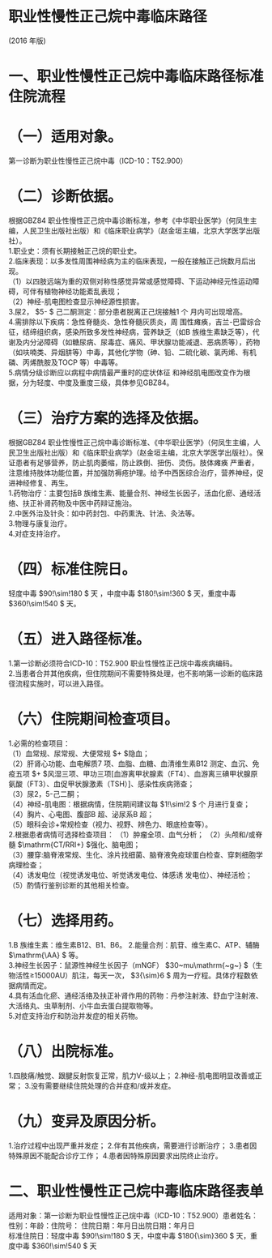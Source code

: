 # 职业性慢性正己烷中毒临床路径  
(2016 年版)  
# 一、职业性慢性正己烷中毒临床路径标准住院流程  
# （一）适用对象。  
第一诊断为职业性慢性正己烷中毒（ICD-10：T52.900）  
# （二）诊断依据。  
根据GBZ84 职业性慢性正己烷中毒诊断标准，参考《中华职业医学》（何凤生主编，人民卫生出版社出版）和《临床职业病学》（赵金垣主编，北京大学医学出版社）。  
1.职业史：须有长期接触正己烷的职业史。  
2.临床表现：以多发性周围神经病为主的临床表现，一般在接触正己烷数月后出现。  
（1）以四肢远端为重的双侧对称性感觉异常或感觉障碍、下运动神经元性运动障碍，可伴有植物神经功能紊乱表现；  
（2）神经-肌电图检查显示神经源性损害。  
3.尿2， $5- $ 己二酮测定：部分患者脱离正己烷接触1 个 月内可出现增高。  
4.需排除以下疾病：急性脊髓炎、急性脊髓灰质炎，周 围性瘫痪，吉兰-巴雷综合征，结缔组织病，感染所致多发性神经病，营养缺乏（如B 族维生素缺乏等），代谢及内分泌障碍（如糖尿病、尿毒症、痛风、甲状腺功能减退、恶病质等），药物（如呋喃类、异烟肼等）中毒，其他化学物（砷、铅、二硫化碳、氯丙烯、有机磷、丙烯酰胺及TOCP 等）中毒等。  
5.病情分级诊断应以病程中病情最严重时的症状体征 和神经肌电图改变作为根据，分为轻度、中度及重度三级，具体参见GBZ84。  
# （三）治疗方案的选择及依据。  
根据GBZ84 职业性慢性正己烷中毒诊断标准、《中华职业医学》（何凤生主编，人民卫生出版社出版）和《临床职业病学》（赵金垣主编，北京大学医学出版社）。保证患者有足够营养，防止肌肉萎缩，防止跌倒、扭伤、烫伤。肢体瘫痪 严重者，注意维持肢体功能位置，并加强防褥疮护理。给予中西医综合治疗，营养神经，促进神经修复、再生。  
1.药物治疗：主要包括B 族维生素、能量合剂、神经生长因子，活血化瘀、通经活络、扶正补肾药物及中医中药辩证施治。  
2.中医外治及针灸：如中药封包、中药熏洗、针法、灸法等。  
3.物理与康复治疗。  
4.对症支持治疗。  
# （四）标准住院日。  
轻度中毒 $90\!\sim\!180 $ 天 ，中度中毒 $180\!\sim\!360 $ 天，重度中毒 $360\!\sim\!540 $ 天。  
# （五）进入路径标准。  
1.第一诊断必须符合ICD-10：T52.900 职业性慢性正己烷中毒疾病编码。  
2.当患者合并其他疾病，但住院期间不需要特殊处理，也不影响第一诊断的临床路径流程实施时，可以进入路径。  
# （六）住院期间检查项目。  
1.必需的检查项目：  
（1）血常规、尿常规、大便常规 $+ $隐血；  
（2）肝肾心功能、血电解质7 项、血脂、血糖、血清维生素B12 测定、血沉、免疫五项 $+ $风湿三项、甲功三项[血游离甲状腺素（FT4）、血游离三碘甲状腺原氨酸（FT3）、血促甲状腺激素（TSH）]、感染性疾病筛查；  
（3）尿2，5-己二酮；  
（4）神经-肌电图：根据病情，住院期间建议每 $1\!\sim\!2 $  个 月进行复查；  
（4）胸片、心电图、腹部B 超、泌尿系B 超；  
（5）眼科会诊+常规检查（视力、视野、辨色力、眼底检查等）。  
2.根据患者病情可选择检查项目： （1）肿瘤全项、血气分析； （2）头颅和/或脊髓 $\mathrm{CT/RRI+} $强化、脑电图；  
（3）腰穿:脑脊液常规、生化、涂片找细菌、脑脊液免疫球蛋白检查、穿刺细胞学病理检查；  
（4）诱发电位（视觉诱发电位、听觉诱发电位、体感诱 发电位）、神经活检；  
（5）酌情行鉴别诊断的其他相关检查。  
# （七）选择用药。  
1.B 族维生素：维生素B12、B1、B6。 2.能量合剂：肌苷、维生素C、ATP、辅酶 $\mathrm{\AA} $ 等。  
3.神经生长因子：鼠源性神经生长因子（mNGF） $30~mu\mathrm{~g~} $（生物活性≥15000AU）肌注，每天一次， $3{\sim}6 $ 周为一疗程。具体疗程数依据病情而定。  
4.具有活血化瘀、通经活络及扶正补肾作用的药物：丹参注射液、舒血宁注射液、大活络丸、虫草制剂、小牛血去蛋白提取物等。  
5.对症支持治疗和防治并发症的相关药物。  
# （八）出院标准。  
1.四肢痛/触觉、跟腱反射恢复正常，肌力V-级以上； 
2.神经-肌电图明显改善或正常； 
 3.没有需要继续住院处理的合并症和/或并发症。  
# （九）变异及原因分析。  
1.治疗过程中出现严重并发症； 
2.伴有其他疾病，需要进行诊断治疗； 
3.患者因特殊原因不能配合诊疗工作； 
4.患者因特殊原因要求出院终止治疗。  
# 二、职业性慢性正己烷中毒临床路径表单  
适用对象：第一诊断为职业性慢性正己烷中毒（ICD-10：T52.900）患者姓名：性别：年龄：住院号： 住院日期：年月日出院日期：年月日  
标准住院日：轻度中毒 $90\!\sim\!180 $ 天，中度中毒 $180{\sim}360 $ 天，重度中毒 $360\!\sim\!540 $ 天  
